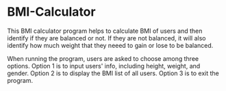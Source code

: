 # BMI-Calculator
This BMI calculator program helps to calculate BMI of users and then identify if they are balanced or not. If they are not balanced, it will also identify how much weight that they neeed to gain or lose to be balanced. 

When running the program, users are asked to choose among three options. Option 1 is to input users' info, including height, weight, and gender. Option 2 is to display the BMI list of all users. Option 3 is to exit the program. 
